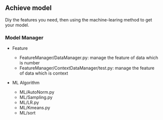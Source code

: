 ## Achieve model
Diy the features you need, then using the machine-learing method to get your model.

### Model Manager
+ Feature
  - FeatureManager/DataManager.py: manage the feature of data which is number
  - FeatureManager/ContextDataManager/test.py: manage the feature of data which is context
 
+ ML Algorithm
  - ML/AutoNorm.py
  - ML/Sampling.py
  - ML/LR.py
  - ML/Kmeans.py
  - ML/sort